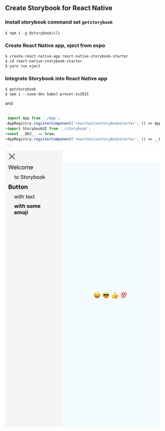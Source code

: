 ## Create Storybook for React Native

### Install storybook command set `getstorybook`
```
$ npm i -g @storybook/cli
```

### Create React Native app, eject from expo
```
$ create-react-native-app react-native-storybook-starter
$ cd react-native-storybook-starter
$ yarn run eject
```

### Integrate Storybook into React Native app
```
$ getstorybook
$ npm i --save-dev babel-preset-es2015
```
and
```index.ios.js and index.android.js
...
 import App from './App';
-AppRegistry.registerComponent('reactnativestorybookstarter', () => App);
+import StorybookUI from './storybook';
+const __DEV__ == true;
+AppRegistry.registerComponent('reactnativestorybookstarter', () => __DEV__ ? StorybookUI : App);
...
```

![Done](docs/images/screenshot_install_done.png)